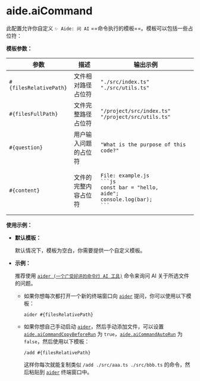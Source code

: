 # aide.aiCommand

此配置允许你自定义 `✨ Aide: 问 AI` ==命令执行的模板==。模板可以包括一些占位符：

**模板参数：**

| 参数                   | 描述                 | 输出示例                                                                                                              |
| ---------------------- | -------------------- | --------------------------------------------------------------------------------------------------------------------- |
| `#{filesRelativePath}` | 文件相对路径占位符   | `"./src/index.ts" "./src/utils.ts"`                                                                                   |
| `#{filesFullPath}`     | 文件完整路径占位符   | `"/project/src/index.ts" "/project/src/utils.ts"`                                                                     |
| `#{question}`          | 用户输入问题的占位符 | `"What is the purpose of this code?" `                                                                                |
| `#{content}`           | 文件的完整内容占位符 | <pre><code>File: example.js<br/>\`\`\`js<br/>const bar = "hello, aide";<br/>console.log(bar);<br/>\`\`\`</code></pre> |

**使用示例：**

- **默认模板：**

  默认情况下，模板为空白，你需要提供一个自定义模板。

- **示例：**

  推荐使用 [`aider (一个广受好评的命令行 AI 工具)`](https://github.com/paul-gauthier/aider) 命令来询问 AI 关于所选文件的问题。

  - 如果你想每次都打开一个新的终端窗口向 [`aider`](https://github.com/paul-gauthier/aider) 提问，你可以使用以下模板：

    ```plaintext
    aider #{filesRelativePath}
    ```

  - 如果你想自己手动启动 [`aider`](https://github.com/paul-gauthier/aider)，然后手动添加文件，可以设置 [`aide.aiCommandCopyBeforeRun`](./ai-command-copy-before-run.md) 为 `true`，[`aide.aiCommandAutoRun`](./ai-command-auto-run.md) 为 `false`，然后使用以下模板：

    ```plaintext
    /add #{filesRelativePath}
    ```

    这样你每次就能复制类似 `/add ./src/aaa.ts ./src/bbb.ts` 的命令，然后粘贴到 [`aider`](https://github.com/paul-gauthier/aider) 终端窗口中。
